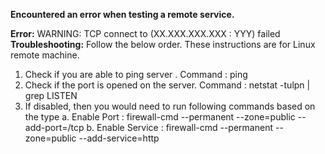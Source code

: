 **Encountered an error when testing a remote service.**

**Error:** WARNING: TCP connect to (XX.XXX.XXX.XXX : YYY) failed
**Troubleshooting:**
Follow the below order. These instructions are for Linux remote machine.
1. Check if you are able to ping server . Command : ping <servername>
2. Check if the port is opened on the server. Command : netstat -tulpn | grep LISTEN
3. If disabled, then you would need to run following commands based on the type
  a.  Enable Port : firewall-cmd --permanent --zone=public --add-port=<Port>/tcp
  b.  Enable Service : firewall-cmd --permanent --zone=public --add-service=http

   
